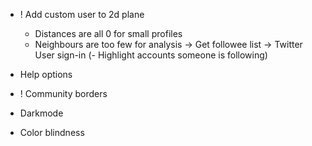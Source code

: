 - ! Add custom user to 2d plane
    - Distances are all 0 for small profiles
    - Neighbours are too few for analysis
    -> Get followee list
        -> Twitter User sign-in
(- Highlight accounts someone is following)

- Help options
- ! Community borders 


- Darkmode
- Color blindness